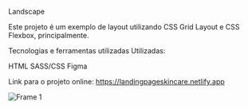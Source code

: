 Landscape<br>

Este projeto é um exemplo de layout utilizando CSS Grid Layout e CSS Flexbox, principalmente. 

Tecnologias e ferramentas utilizadas Utilizadas: 

HTML
SASS/CSS
Figma

Link para o projeto online: https://landingpageskincare.netlify.app

![Frame 1](https://user-images.githubusercontent.com/94414829/165150677-c6f6341a-d4eb-46ec-9339-c10fb075c6f9.svg)


